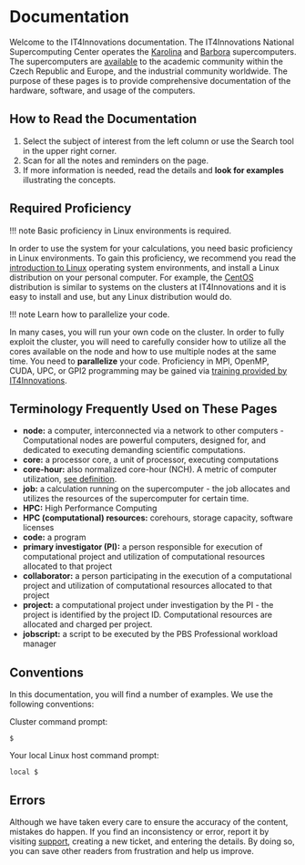 # Documentation

Welcome to the IT4Innovations documentation. The IT4Innovations National Supercomputing Center operates the [Karolina][2] and [Barbora][3] supercomputers. The supercomputers are [available][4] to the academic community within the Czech Republic and Europe, and the industrial community worldwide. The purpose of these pages is to provide comprehensive documentation of the hardware, software, and usage of the computers.

## How to Read the Documentation

1. Select the subject of interest from the left column or use the Search tool in the upper right corner.
1. Scan for all the notes and reminders on the page.
1. If more information is needed, read the details and **look for examples** illustrating the concepts.

## Required Proficiency

!!! note
    Basic proficiency in Linux environments is required.

In order to use the system for your calculations, you need basic proficiency in Linux environments. To gain this proficiency, we recommend you read the [introduction to Linux][c] operating system environments, and install a Linux distribution on your personal computer. For example, the [CentOS][d] distribution is similar to systems on the clusters at IT4Innovations and it is easy to install and use, but any Linux distribution would do.

!!! note
    Learn how to parallelize your code.

In many cases, you will run your own code on the cluster. In order to fully exploit the cluster, you will need to carefully consider how to utilize all the cores available on the node and how to use multiple nodes at the same time. You need to **parallelize** your code. Proficiency in MPI, OpenMP, CUDA, UPC, or GPI2 programming may be gained via [training provided by IT4Innovations][e].

## Terminology Frequently Used on These Pages

* **node:** a computer, interconnected via a network to other computers - Computational nodes are powerful computers, designed for, and dedicated to executing demanding scientific computations.
* **core:** a processor core, a unit of processor, executing computations
* **core-hour:** also normalized core-hour (NCH). A metric of computer utilization, [see definition][5].
* **job:** a calculation running on the supercomputer - the job allocates and utilizes the resources of the supercomputer for certain time.
* **HPC:** High Performance Computing
* **HPC (computational) resources:** corehours, storage capacity, software licenses
* **code:** a program
* **primary investigator (PI):** a person responsible for execution of computational project and utilization of computational resources allocated to that project
* **collaborator:** a person participating in the execution of a computational project and utilization of computational resources allocated to that project
* **project:** a computational project under investigation by the PI - the project is identified by the project ID. Computational resources are allocated and charged per project.
* **jobscript:** a script to be executed by the PBS Professional workload manager

## Conventions

In this documentation, you will find a number of examples. We use the following conventions:

Cluster command prompt:

```console
$
```

Your local Linux host command prompt:

```console
local $
```

## Errors

Although we have taken every care to ensure the accuracy of the content, mistakes do happen.
If you find an inconsistency or error, report it by visiting [support][b], creating a new ticket, and entering the details.
By doing so, you can save other readers from frustration and help us improve.

[1]: salomon/introduction.md
[2]: karolina/introduction.md
[3]: barbora/introduction.md
[4]: general/applying-for-resources.md
[5]: general/resources-allocation-policy.md#normalized-core-hours-nch

[a]: mailto:support@it4i.cz
[b]: http://support.it4i.cz/rt
[c]: http://www.tldp.org/LDP/intro-linux/html/
[d]: http://www.centos.org/
[e]: http://prace.it4i.cz
